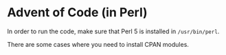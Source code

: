 # Advent of Code (in Perl)

In order to run the code, make sure that Perl 5 is installed in `/usr/bin/perl`.

There are some cases where you need to install CPAN modules.
